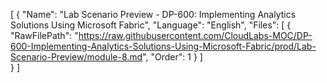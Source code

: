 [
   {
    "Name": "Lab Scenario Preview - DP-600: Implementing Analytics Solutions Using Microsoft Fabric",
    "Language": "English",
    "Files": [
        {
          "RawFilePath": "https://raw.githubusercontent.com/CloudLabs-MOC/DP-600-Implementing-Analytics-Solutions-Using-Microsoft-Fabric/prod/Lab-Scenario-Preview/module-8.md",
          "Order": 1
        }
     ]  
   } 
]